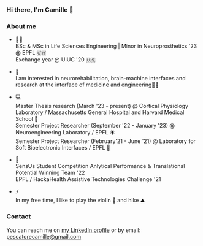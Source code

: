 ### Hi there, I'm Camille 👋

### About me

- 👨‍🎓 <br/>
BSc & MSc in Life Sciences Engineering | Minor in Neuroprosthetics '23 @ EPFL 🇨🇭 <br/>
Exchange year @ UIUC '20 🇺🇸 <br/>

- 🤩 <br/>
I am interested in neurorehabilitation, brain-machine interfaces and research at the interface of medicine and engineering🦿🧠

- 💻 <br/>
Master Thesis research (March '23 - present) @ Cortical Physiology Laboratory / Massachusetts General Hospital and Harvard Medical School 🧠 <br/>
Semester Project Researcher (September '22 - January '23) @ Neuroengineering Laboratory / EPFL 🪰 <br/>
Semester Project Researcher (February'21 - June '21) @ Laboratory for Soft Bioelectronic Interfaces / EPFL 🔬 <br/>

- 🏅 <br/>
SensUs Student Competition Anlytical Performance & Translational Potential Winning Team '22 <br/>
EPFL / HackaHealth Assistive Technologies Challenge '21 <br/>

- ⚡ <br/>
In my free time, I like to play the violin 🎻 and hike ⛰️

### Contact 

You can reach me on [my LinkedIn profile](https://www.linkedin.com/in/camille-pescatore/) or by email: [pescatorecamille@gmail.com](mailto:pescatorecamille@gmail.com)
